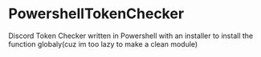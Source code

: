 # PowershellTokenChecker
Discord Token Checker written in Powershell with an installer to install the function globaly(cuz im too lazy to make a clean module)
